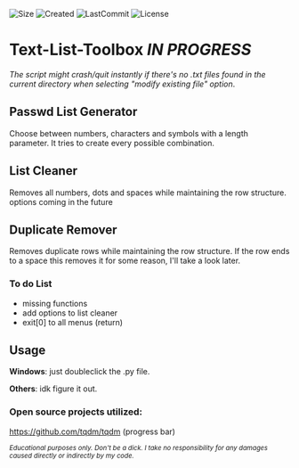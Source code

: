 ![Size](https://img.shields.io/github/repo-size/mirbyte/Text-List-Tools?color=f7ff03&label=Size)
![Created](https://badges.pufler.dev/created/mirbyte/Text-List-Tools?color=f7ff03)
![LastCommit](https://img.shields.io/github/last-commit/mirbyte/Text-List-Tools?color=f7ff03&label=Updated)
![License](https://img.shields.io/github/license/mirbyte/Text-List-Tools?color=f7ff03)

# Text-List-Toolbox _IN PROGRESS_
_The script might crash/quit instantly if there's no .txt files found in the current directory when selecting "modify existing file" option_.


## Passwd List Generator
Choose between numbers, characters and symbols with a length parameter. It tries to create every possible combination.



## List Cleaner
Removes all numbers, dots and spaces while maintaining the row structure. options coming in the future


## Duplicate Remover
Removes duplicate rows while maintaining the row structure. If the row ends to a space this removes it for some reason, I'll take a look later.


### To do List
- missing functions
- add options to list cleaner
- exit[0] to all menus (return)




## Usage
**Windows**: just doubleclick the .py file.


**Others**: idk figure it out.



### Open source projects utilized:
https://github.com/tqdm/tqdm (progress bar)

<sub>_Educational purposes only. Don't be a dick. I take no responsibility for any damages caused directly or indirectly by my code._</sub>
